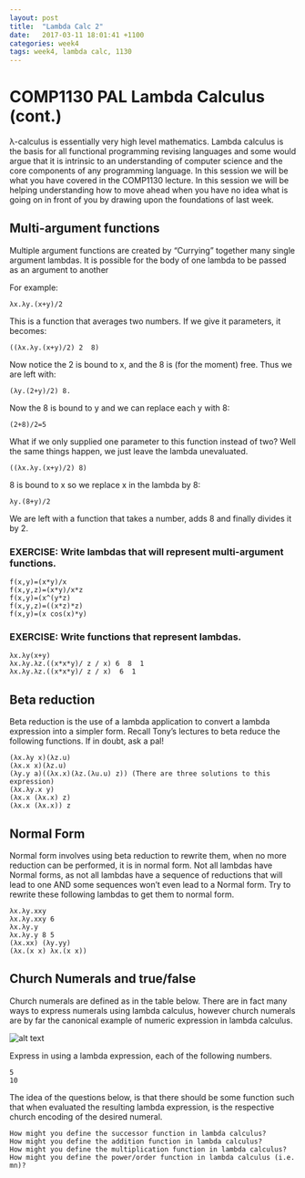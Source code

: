 ```yaml
---
layout: post
title:  "Lambda Calc 2"
date:   2017-03-11 18:01:41 +1100
categories: week4
tags: week4, lambda calc, 1130
---
```


# COMP1130 PAL Lambda Calculus (cont.)

λ-calculus is essentially very high level mathematics. Lambda calculus is the basis for all functional programming revising languages and some would argue that it is intrinsic to an understanding of computer science and the core components of any programming language. In this session we will be what you have covered in the COMP1130 lecture. In this session we will be helping understanding how to move ahead when you have no idea what is going on in front of you by drawing upon the foundations of last week.

## Multi-argument functions

Multiple argument functions are created by “Currying” together many single argument lambdas. It is possible for the body of one lambda to be passed as an argument to another

For example:

    λx.λy.(x+y)/2

This is a function that averages two numbers. If we give it parameters, it becomes:

    ((λx.λy.(x+y)/2) 2  8)

Now notice the 2 is bound to x, and the 8 is (for the moment) free. Thus we are left with:

    (λy.(2+y)/2) 8.

Now the 8 is bound to y and we can replace each y with 8:

    (2+8)/2=5

What if we only supplied one parameter to this function instead of two?
Well the same things happen, we just leave the lambda unevaluated.

    ((λx.λy.(x+y)/2) 8)

8 is bound to x so we replace x in the lambda by 8:

    λy.(8+y)/2

We are left with a function that takes a number, adds 8 and finally divides it by 2.

### EXERCISE: Write lambdas that will represent multi-argument functions.
	f(x,y)=(x*y)/x
	f(x,y,z)=(x*y)/x*z
	f(x,y)=(x^(y*z)
	f(x,y,z)=((x*z)*z)
	f(x,y)=(x cos(x)*y)

### EXERCISE: Write functions that represent lambdas.
	λx.λy(x+y)
	λx.λy.λz.((x*x*y)/ z / x) 6  8  1
	λx.λy.λz.((x*x*y)/ z / x)  6  1

## Beta reduction
Beta reduction is the use of a lambda application to convert a lambda expression into a simpler form. Recall Tony’s lectures to beta reduce the following functions. If in doubt, ask a pal!

	(λx.λy x)(λz.u)
	(λx.x x)(λz.u)
	(λy.y a)((λx.x)(λz.(λu.u) z)) (There are three solutions to this expression)
	(λx.λy.x y)
	(λx.x (λx.x) z)
	(λx.x (λx.x)) z

## Normal Form
Normal form involves using beta reduction to rewrite them, when no more reduction can be performed, it is in normal form. Not all lambdas have Normal forms, as not all lambdas have a sequence of reductions that will lead to one AND some sequences won’t even lead to a Normal form. Try to rewrite these following lambdas to get them to normal form.

	λx.λy.xxy
	λx.λy.xxy 6
	λx.λy.y
	λx.λy.y 8 5
	(λx.xx) (λy.yy)
	(λx.(x x) λx.(x x))

## Church Numerals and true/false
Church numerals are defined as in the table below. There are in fact many ways to express numerals using lambda calculus, however church numerals are by far the canonical example of numeric expression in lambda calculus.
 
 ![alt text](https://github.com/COMP1100-PAL/comp1100-pal.github.io/raw/master/img/church.png "Church numerals baby")

Express in using a lambda expression, each of the following numbers.

    5
    10

The idea of the questions below, is that there should be some function such that when evaluated the resulting lambda expression, is the respective church encoding of the desired numeral.

    How might you define the successor function in lambda calculus?
    How might you define the addition function in lambda calculus?
    How might you define the multiplication function in lambda calculus?
    How might you define the power/order function in lambda calculus (i.e. mn)?
